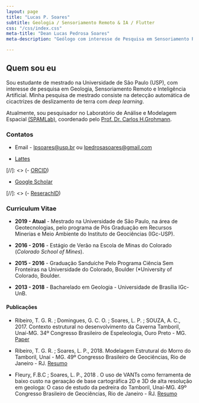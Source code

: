 ```yaml
---
layout: page
title: "Lucas P. Soares"
subtitle: Geologia / Sensoriamento Remoto & IA / Flutter
css: "/css/index.css"
meta-title: "Dean Lucas Pedrosa Soares"
meta-description: "Geólogo com interesse de Pesquisa em Sensoriamento Remoto e Inteligência Artificial."

---
```


## Quem sou eu ##

Sou estudante de mestrado na Universidade de São Paulo (USP), com interesse de pesquisa em Geologia, Sensoriamento Remoto e Inteligência Artificial. Minha pesquisa de mestrado consiste na detecção automática de cicactrizes de deslizamento de terra com *deep learning*.

Atualmente, sou pesquisador no Laboratório de Análise e Modelagem Espacial [(SPAMLab)](https://spamlab.github.io/), coordenado pelo [Prof. Dr. Carlos H.Grohmann](https://carlosgrohmann.com/).

### Contatos ###


- Email -  <lpsoares@usp.br> ou <lpedrosasoares@gmail.com>

- [Lattes](http://buscatextual.cnpq.br/buscatextual/visualizacv.do?id=K8568837U3)

[//]: <> (- [ORCID](https://orcid.org/0000-0002-6980-597X))

- [Google Scholar](https://scholar.google.com.br/citations?user=grqWRP4AAAAJ&hl=en&authuser=2)

[//]: <> (- [ReserachID](https://publons.com/researcher/3069730/lucas-soares/))


### Curriculum Vitae ###


- **2019 - Atual** - Mestrado na Universidade de São Paulo, na área de Geotecnologias, pelo programa de Pós Graduação em Recursos Minerias e Meio Ambiente do Instituto de Geociências (IGc-USP).

- **2016 - 2016** - Estágio de Verão na Escola de Minas do Colorado (*Colorado School of Mines*).

- **2015 - 2016** - Graduação Sanduíche Pelo Programa Ciência Sem Fronteiras na Universidade do Colorado, Boulder (*University of Colorado, Boulder.

- **2013 - 2018** - Bacharelado em Geologia -  Universidade de Brasília IGc-UnB. 



#### Publicações ####



- Ribeiro, T. G. R. ; Domingues, G. C. O. ; Soares, L. P. ; SOUZA, A. C., 2017. Contexto estrutural no desenvolvimento da Caverna Tamboril, Unaí-MG. 34º Congresso Brasileiro de Espeleologia, Ouro Preto - MG. [Paper](http://www.cavernas.org.br/anais34cbe/34cbe_297-300.pdf)

- Ribeiro, T. G. R. ; Soares, L. P., 2018. Modelagem Estrutural do Morro do Tamboril, Unaí - MG. 49º Congresso Brasileiro de Geociências, Rio de Janeiro - RJ. [Resumo](http://cbg2018anais.siteoficial.ws/resumos/8928.pdf)

- Fleury, F.B.C ; Soares, L. P., 2018 . O uso de VANTs como ferramenta de baixo custo na geraação de base cartográfica 2D e 3D de alta resolução em geologa: O caso de estudo da pedreira do Tamboril, Unaí-MG. 49º Congresso Brasileiro de Geociências, Rio de Janeiro - RJ. [Resumo](http://cbg2018anais.siteoficial.ws/resumos/8887.pdf)



